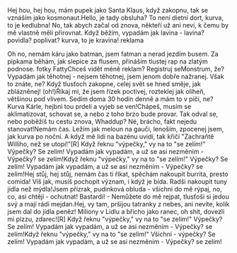 Hej hou, hej hou,
mám pupek jako Santa Klaus,
když zakopnu, tak se vznáším
jako kosmonaut.Hello, je tady obsluha?
To není dietní dort, kurva,
to je kedlubna!
No, tak abych začal od znova,
někteří už ani neví,
k čemu by mě vlastně měli přirovnat.
Když běžím, vypadám jak lavina -
lavina? povidla? poplivat?
kurva, to je kravina!
reklama

Oh no,
nemám káru jako batman,
jsem fatman a nerad jezdím busem.
Za pipkama běhám,
jak slepice za flusem,
přináším tlustej rap na zlatým podnose.
fotky
FattyChceš vidět méně reklam? Registruj seMonstrum, že?
Vypadám jak těhotnej -
nejsem těhotnej,
jsem jenom dobře nažranej.
Však to znáte, ne?
Když tlusťoch zakopne,
celej svět se hned směje,
jak zblázněnej! (oh!)Říkaj mi, že jsem řízek poctivej,
rozteklej jak oliheň,
většinou pod vlivem.
Sedím doma 30 hodin denně
a mám to v piči, ne?
Kurva Kárle, hejbni tou prdelí
a vyjeb se ven!Chápeš,
musím se aklimatizovat,
schovat se,
a nebo z toho brzo bude provar.
Tak odval se,
nebo poběžíš tu cestu znova,
Whaddup?
Né, brácho, fakt nejedu stanovat!Nemám čas.
Ležím jak meloun na gauči, lenoším,
zpocenej jsem, jak kurva po noční.
A když mě
lidi na bazénu uvidí, tak křičí
"Zachraňtě Williho, než se utopí!"[R]
Když řeknu "výpečky,"
vy na to "se zelím!"
Výpečky? Se zelím!
Vypadám jak vypadám,
a už se asi nezměním -
Výpečky? se zelím!Když řeknu "výpečky,"
vy na to "se zelím!"
Výpečky? Se zelím!
Vypadám jak vypadám,
a už se asi nezměním -
Výpečky? se zelím!Hej stůj, hej stůj,
nemám čas ti říkat,
spěchám nakoupit burrita,
presto comida!
Víš jak, musíš pochopit význam,
i když je bída.
Radši nakoupit tuny jídla
než mýdla!Jsem přízrak,
pudinková obluda -
všichni do mě rýpaj,
no, co, asi chtějí - ochutnat!
Bastardi! -
Nemůžete do mě rejpat,
tlusťoši si jedou svý
a mají rádi mejdan.Hej, vy tam,
pršijou tatranky z nebes,
ani nevíte, kolik jsem
dal do jídla peněz!
Miliony v Lidlu
a břicho jako ranec,
oh shit, dovezli mi pizzu,
zdarec![R]
Když řeknu "výpečky,"
vy na to "se zelím!"
Výpečky? Se zelím!
Vypadám jak vypadám,
a už se asi nezměním -
Výpečky? se zelím!Když řeknu "výpečky,"
vy na to "se zelím!"
Všichni - výpečky? Se zelím!
Vypadám jak vypadám,
a už se asi nezměním -
Výpečky? se zelím!

